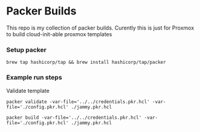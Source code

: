 # Packer Builds

This repo is my collection of packer builds. Curently this is just for Proxmox to build cloud-init-able proxmox templates

### Setup packer
```shell
brew tap hashicorp/tap && brew install hashicorp/tap/packer
```

### Example run steps

Validate template
```shell
packer validate -var-file='../../credentials.pkr.hcl' -var-file='./config.pkr.hcl' ./jammy.pkr.hcl
```

```shell
packer build -var-file='../../credentials.pkr.hcl' -var-file='./config.pkr.hcl' ./jammy.pkr.hcl
```